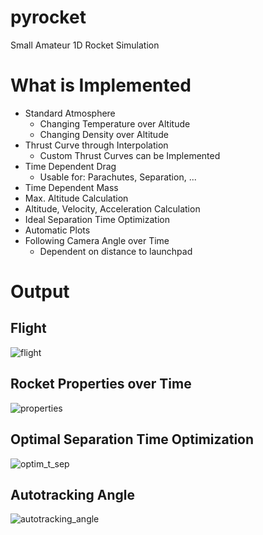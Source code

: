 pyrocket
========

Small Amateur 1D Rocket Simulation

# What is Implemented

* Standard Atmosphere
  * Changing Temperature over Altitude
  * Changing Density over Altitude
* Thrust Curve through Interpolation
  * Custom Thrust Curves can be Implemented
* Time Dependent Drag
  * Usable for: Parachutes, Separation, ...
* Time Dependent Mass
* Max. Altitude Calculation
* Altitude, Velocity, Acceleration Calculation
* Ideal Separation Time Optimization
* Automatic Plots
* Following Camera Angle over Time
  * Dependent on distance to launchpad

# Output

## Flight

![flight](lageos.github.com/pyrocket/flight.png)

## Rocket Properties over Time

![properties](lageos.github.com/pyrocket/flight.png)

## Optimal Separation Time Optimization

![optim_t_sep](lageos.github.com/pyrocket/t_sep_altitude.png)

## Autotracking Angle

![autotracking_angle](lageos.github.com/pyrocket/autotracking.png)
